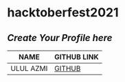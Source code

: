 # hacktoberfest2021

## _Create Your Profile here_

| NAME | GITHUB LINK |
| ----- | ----------- |
|ULUL AZMI | [GITHUB](https://github.com/azmi155) |

